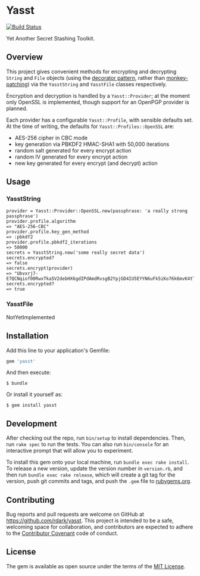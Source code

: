 # Yasst

[![Build Status](https://travis-ci.org/rdark/yasst.svg?branch=master)](https://travis-ci.org/rdark/yasst)

Yet Another Secret Stashing Toolkit.

## Overview

This project gives convenient methods for encrypting and decrypting `String`
and `File` objects (using the [decorator pattern][decorator_pattern], rather
than [monkey-patching][monkey_patching]) via the `YasstString` and `YasstFile`
classes respectively.

Encryption and decryption is handled by a `Yasst::Provider`; at the moment only
OpenSSL is implemented, though support for an OpenPGP provider is planned.

Each provider has a configurable `Yasst::Profile`, with sensible defaults set.
At the time of writing, the defaults for `Yasst::Profiles::OpenSSL` are:

* AES-256 cipher in CBC mode
* key generation via PBKDF2 HMAC-SHA1 with 50,000 iterations
* random salt generated for every encrypt action
* random IV generated for every encrypt action
* new key generated for every encrypt (and decrypt) action

[decorator_pattern]: https://github.com/nslocum/design-patterns-in-ruby#decorator
[monkey_patching]: http://demonastery.org/2012/11/monkey-patching-in-ruby/

## Usage

### YasstString

    provider = Yasst::Provider::OpenSSL.new(passphrase: 'a really strong passphrase')
    provider.profile.algorithm
    => "AES-256-CBC"
    provider.profile.key_gen_method
    => :pbkdf2
    provider.profile.pbkdf2_iterations
    => 50000
    secrets = YasstString.new('some really secret data')
    secrets.encrypted?
    => false
    secrets.encrypt(provider)
    => "Ubvxrj7-E7QCNqiof00RwxTka5V2debHX6gdIPdAmdRvsgB2YpjGD4IU5EYYN6uFk5iKo76k6mvK4tTIXbcBlhFmnN4mptpG
    secrets.encrypted?
    => true

### YasstFile

NotYetImplemented

## Installation

Add this line to your application's Gemfile:

```ruby
gem 'yasst'
```

And then execute:

    $ bundle

Or install it yourself as:

    $ gem install yasst

## Development

After checking out the repo, run `bin/setup` to install dependencies. Then, run `rake spec` to run the tests. You can also run `bin/console` for an interactive prompt that will allow you to experiment.

To install this gem onto your local machine, run `bundle exec rake install`. To release a new version, update the version number in `version.rb`, and then run `bundle exec rake release`, which will create a git tag for the version, push git commits and tags, and push the `.gem` file to [rubygems.org](https://rubygems.org).

## Contributing

Bug reports and pull requests are welcome on GitHub at https://github.com/rdark/yasst. This project is intended to be a safe, welcoming space for collaboration, and contributors are expected to adhere to the [Contributor Covenant](contributor-covenant.org) code of conduct.


## License

The gem is available as open source under the terms of the [MIT License](http://opensource.org/licenses/MIT).

